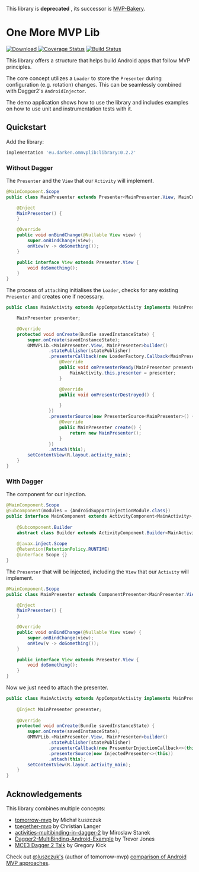 This library is __deprecated__ , its successor is [MVP-Bakery](https://github.com/d4rken/mvp-bakery).


# One More MVP Lib
[ ![Download](https://api.bintray.com/packages/darken/maven/ommvplib/images/download.svg) ](https://bintray.com/darken/maven/ommvplib/_latestVersion)
[![Coverage Status](https://coveralls.io/repos/github/d4rken/ommvplib/badge.svg)](https://coveralls.io/github/d4rken/ommvplib)
[![Build Status](https://travis-ci.org/d4rken/ommvplib.svg?branch=master)](https://travis-ci.org/d4rken/ommvplib)

This library offers a structure that helps build Android apps that follow MVP principles.

The core concept utilizes a `Loader` to store the `Presenter` during configuration (e.g. rotation) changes. This can be seamlessly combined with Dagger2's `AndroidInjector`.

The demo application shows how to use the library and includes examples on how to use unit and instrumentation tests with it.

## Quickstart
Add the library:
```groovy
implementation 'eu.darken.ommvplib:library:0.2.2'
```
### Without Dagger
The `Presenter` and the `View` that our `Activity` will implement.
```java
@MainComponent.Scope
public class MainPresenter extends Presenter<MainPresenter.View, MainComponent> {

    @Inject
    MainPresenter() {
    }

    @Override
    public void onBindChange(@Nullable View view) {
        super.onBindChange(view);
        onView(v -> doSomething());
    }

    public interface View extends Presenter.View {
        void doSomething();
    }
}

```

The process of `attach`ing initialises the `Loader`, checks for any existing `Presenter` and creates one if necessary.
```java
public class MainActivity extends AppCompatActivity implements MainPresenter.View {

    MainPresenter presenter;

    @Override
    protected void onCreate(Bundle savedInstanceState) {
        super.onCreate(savedInstanceState);
        OMMVPLib.<MainPresenter.View, MainPresenter>builder()
                .statePublisher(statePublisher)
                .presenterCallback(new LoaderFactory.Callback<MainPresenter.View, MainPresenter>() {
                    @Override
                    public void onPresenterReady(MainPresenter presenter) {
                        MainActivity.this.presenter = presenter;
                    }

                    @Override
                    public void onPresenterDestroyed() {

                    }
                })
                .presenterSource(new PresenterSource<MainPresenter>() {
                    @Override
                    public MainPresenter create() {
                        return new MainPresenter();
                    }
                })
                .attach(this);
        setContentView(R.layout.activity_main);
    }
}
```

### With Dagger
The component for our injection.
```java
@MainComponent.Scope
@Subcomponent(modules = {AndroidSupportInjectionModule.class})
public interface MainComponent extends ActivityComponent<MainActivity>, PresenterComponent<MainPresenter.View, MainPresenter> {
    
    @Subcomponent.Builder
    abstract class Builder extends ActivityComponent.Builder<MainActivity, MainComponent> {}
    
    @javax.inject.Scope
    @Retention(RetentionPolicy.RUNTIME)
    @interface Scope {}
}
```

The `Presenter` that will be injected, including the `View` that our `Activity` will implement.

```java
@MainComponent.Scope
public class MainPresenter extends ComponentPresenter<MainPresenter.View, MainComponent> {

    @Inject
    MainPresenter() {
    }

    @Override
    public void onBindChange(@Nullable View view) {
        super.onBindChange(view);
        onView(v -> doSomething());
    }

    public interface View extends Presenter.View {
        void doSomething();
    }
}

```

Now we just need to attach the presenter.

```java
public class MainActivity extends AppCompatActivity implements MainPresenter.View {
    
    @Inject MainPresenter presenter;
    
    @Override
    protected void onCreate(Bundle savedInstanceState) {
        super.onCreate(savedInstanceState);
        OMMVPLib.<MainPresenter.View, MainPresenter>builder()
                .statePublisher(statePublisher)
                .presenterCallback(new PresenterInjectionCallback<>(this))
                .presenterSource(new InjectedPresenter<>(this))
                .attach(this);
        setContentView(R.layout.activity_main);
    }
}
```


## Acknowledgements
This library combines multiple concepts: 

* [tomorrow-mvp](https://github.com/michal-luszczuk/tomorrow-mvp) by Michał Łuszczuk
* [toegether-mvp](https://github.com/laenger/together-mvp) by Christian Langer
* [activities-multibinding-in-dagger-2](http://frogermcs.github.io/activities-multibinding-in-dagger-2/) by Miroslaw Stanek
* [Dagger2-MultiBinding-Android-Example](https://github.com/trevjonez/Dagger2-MultiBinding-Android-Example) by Trevor Jones
* [MCE3 Dagger 2 Talk](https://www.youtube.com/watch?v=iwjXqRlEevg) by Gregory Kick

Check out [@luszczuk's](https://twitter.com/luszczuk) (author of tomorrow-mvp) [comparison of Android MVP approaches](http://blog.propaneapps.com/android/mvp-for-android/).
